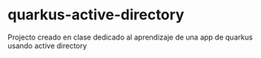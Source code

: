 # quarkus-active-directory

Projecto creado en clase dedicado al aprendizaje de una app de quarkus usando active directory
